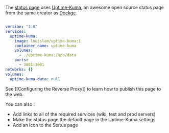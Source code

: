 The [status page](https://status.aliengarden.com/status/main) uses [Uptime-Kuma](https://github.com/louislam/uptime-kuma/), an awesome open source status page from the same creator as [Dockge](https://github.com/louislam/dockge).


```yaml

version: "3.8"
services:
  uptime-kuma:
    image: louislam/uptime-kuma:1
    container_name: uptime-kuma
    volumes:
      - ./uptime-kuma:/app/data
    ports:
      - 3001:3001
networks: {}
volumes:
  uptime-kuma-data: null

```


See [[Configuring the Reverse Proxy]] to learn how to publish this page to the web.

You can also : 

* Add links to all of the required services (wiki, test and prod servers)
* Make the status page the default page in the Uptime-Kuma settings
* Add an icon to the Status page